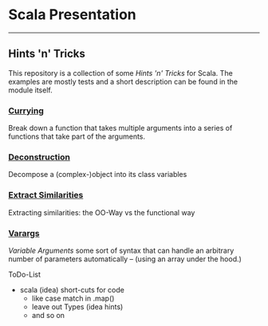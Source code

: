 # Scala Presentation

---

## Hints 'n' Tricks
This repository is a collection of some *Hints 'n' Tricks* for Scala. The examples are mostly tests and a short description can 
be found in the module itself.


### [Currying](currying/readme.md)
Break down a function that takes multiple arguments into a series of functions that take part of the arguments.

### [Deconstruction](deconstruction/readme.md)
Decompose a (complex-)object into its class variables

### [Extract Similarities](extract-similarities/readme.md)
Extracting similarities: the OO-Way vs the functional way

### [Varargs](varargs/readme.md)
*Variable Arguments* some sort of syntax that can handle an arbitrary number of parameters automatically – (using an array under 
the hood.)



ToDo-List
* scala (idea) short-cuts for code
  * like case match in .map()
  * leave out Types (idea hints) 
  * and so on

